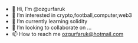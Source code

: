 - 👋 Hi, I’m @ozgurfaruk
- 👀 I’m interested in crypto,football,computer,web3
- 🌱 I’m currently learning solidity  
- 💞️ I’m looking to collaborate on ...
- 📫 How to reach me ozgurfaruk@hotmail.com

<!---
ozgurfaruk/ozgurfaruk is a ✨ special ✨ repository because its `README.md` (this file) appears on your GitHub profile.
You can click the Preview link to take a look at your changes.
--->
